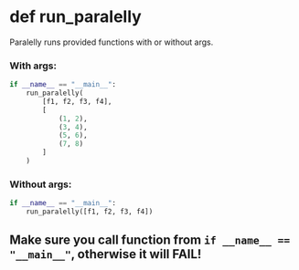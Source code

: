 # def run_paralelly

Paralelly runs provided functions with or without args.

### With args:
```python
if __name__ == "__main__":
    run_paralelly(
        [f1, f2, f3, f4],
        [
            (1, 2),
            (3, 4),
            (5, 6),
            (7, 8)
        ]
    )
```

### Without args:
```python
if __name__ == "__main__":
    run_paralelly([f1, f2, f3, f4])
```

## Make sure you call function from `if __name__ == "__main__"`, otherwise it will FAIL!